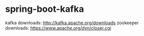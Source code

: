 # spring-boot-kafka

kafka downloads: http://kafka.apache.org/downloads
zookeeper downloads: https://www.apache.org/dyn/closer.cgi